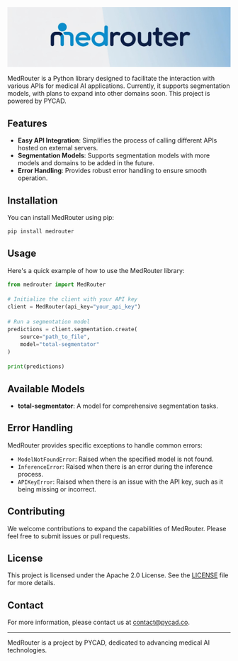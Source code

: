 ![MedRouter Banner](assets/banner.png)

MedRouter is a Python library designed to facilitate the interaction with various APIs for medical AI applications. Currently, it supports segmentation models, with plans to expand into other domains soon. This project is powered by PYCAD.

## Features

- **Easy API Integration**: Simplifies the process of calling different APIs hosted on external servers.
- **Segmentation Models**: Supports segmentation models with more models and domains to be added in the future.
- **Error Handling**: Provides robust error handling to ensure smooth operation.

## Installation

You can install MedRouter using pip:
```bash
pip install medrouter
```

## Usage

Here's a quick example of how to use the MedRouter library:
```python
from medrouter import MedRouter

# Initialize the client with your API key
client = MedRouter(api_key="your_api_key")

# Run a segmentation model
predictions = client.segmentation.create(
    source="path_to_file",
    model="total-segmentator"
)

print(predictions)
```

## Available Models

- **total-segmentator**: A model for comprehensive segmentation tasks.

## Error Handling

MedRouter provides specific exceptions to handle common errors:

- `ModelNotFoundError`: Raised when the specified model is not found.
- `InferenceError`: Raised when there is an error during the inference process.
- `APIKeyError`: Raised when there is an issue with the API key, such as it being missing or incorrect.

## Contributing

We welcome contributions to expand the capabilities of MedRouter. Please feel free to submit issues or pull requests.

## License

This project is licensed under the Apache 2.0 License. See the [LICENSE](LICENSE) file for more details.

## Contact

For more information, please contact us at [contact@pycad.co](mailto:contact@pycad.co).

---

MedRouter is a project by PYCAD, dedicated to advancing medical AI technologies.